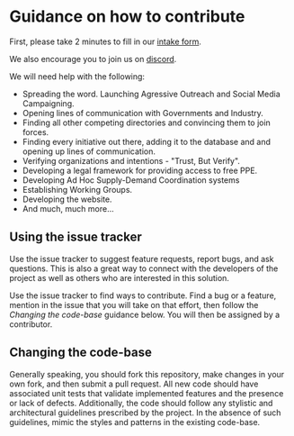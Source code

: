# Guidance on how to contribute

First, please take 2 minutes to fill in our [intake form](https://bit.ly/ppeforfreeintake).

We also encourage you to join us on [discord](https://discord.gg/pWF2zBf).

We will need help with the following:

- Spreading the word. Launching Agressive Outreach and Social Media Campaigning.
- Opening lines of communication with Governments and Industry.
- Finding all other competing directories and convincing them to join forces.
- Finding every initiative out there, adding it to the database and and opening up lines of communication.
- Verifying organizations and intentions - "Trust, But Verify".
- Developing a legal framework for providing access to free PPE.
- Developing Ad Hoc Supply-Demand Coordination systems
- Establishing Working Groups.
- Developing the website.
- And much, much more...

## Using the issue tracker

Use the issue tracker to suggest feature requests, report bugs, and ask questions.
This is also a great way to connect with the developers of the project as well
as others who are interested in this solution.

Use the issue tracker to find ways to contribute. Find a bug or a feature, mention in
the issue that you will take on that effort, then follow the _Changing the code-base_
guidance below. You will then be assigned by a contributor.

## Changing the code-base

Generally speaking, you should fork this repository, make changes in your
own fork, and then submit a pull request. All new code should have associated
unit tests that validate implemented features and the presence or lack of defects.
Additionally, the code should follow any stylistic and architectural guidelines
prescribed by the project. In the absence of such guidelines, mimic the styles
and patterns in the existing code-base.
